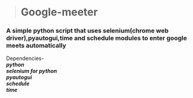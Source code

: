 > # **Google-meeter**
### A simple python script that uses selenium(chrome web driver),pyautogui,time and schedule modules to enter google meets automatically

Dependencies- <br />
***python <br />
selenium for python <br />
pyautogui <br />
schedule <br />
time*** <br />

